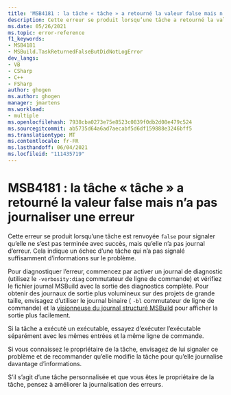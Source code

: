 ```yaml
---
title: 'MSB4181 : la tâche « tâche » a retourné la valeur false mais n’a pas journaliser une erreur'
description: Cette erreur se produit lorsqu’une tâche a retourné la valeur false sans consigner une erreur. Cela indique un échec d’une tâche qui n’a pas signalé suffisamment d’informations sur le problème.
ms.date: 05/26/2021
ms.topic: error-reference
f1_keywords:
- MSB4181
- MSBuild.TaskReturnedFalseButDidNotLogError
dev_langs:
- VB
- CSharp
- C++
- FSharp
author: ghogen
ms.author: ghogen
manager: jmartens
ms.workload:
- multiple
ms.openlocfilehash: 7938cba0273e75e8523c0839f0db2d08e479c524
ms.sourcegitcommit: ab5735d64a6ad7aecabf5d6df159888e3246bff5
ms.translationtype: MT
ms.contentlocale: fr-FR
ms.lasthandoff: 06/04/2021
ms.locfileid: "111435719"
---
```

# <a name="msb4181-the-task-task-returned-false-but-did-not-log-an-error"></a>MSB4181 : la tâche « tâche » a retourné la valeur false mais n’a pas journaliser une erreur

Cette erreur se produit lorsqu’une tâche est renvoyée `false` pour signaler qu’elle ne s’est pas terminée avec succès, mais qu’elle n’a pas journal d’erreur. Cela indique un échec d’une tâche qui n’a pas signalé suffisamment d’informations sur le problème.  

Pour diagnostiquer l’erreur, commencez par activer un journal de diagnostic (utilisez le `-verbosity:diag` commutateur de ligne de commande) et vérifiez le fichier journal MSBuild avec la sortie des diagnostics complète. Pour obtenir des journaux de sortie plus volumineux sur des projets de grande taille, envisagez d’utiliser le journal binaire ( `-bl` commutateur de ligne de commande) et la [visionneuse du journal structuré MSBuild](https://msbuildlog.com/) pour afficher la sortie plus facilement.

Si la tâche a exécuté un exécutable, essayez d’exécuter l’exécutable séparément avec les mêmes entrées et la même ligne de commande.

Si vous connaissez le propriétaire de la tâche, envisagez de lui signaler ce problème et de recommander qu’elle modifie la tâche pour qu’elle journalise davantage d’informations.

S’il s’agit d’une tâche personnalisée et que vous êtes le propriétaire de la tâche, pensez à améliorer la journalisation des erreurs.
